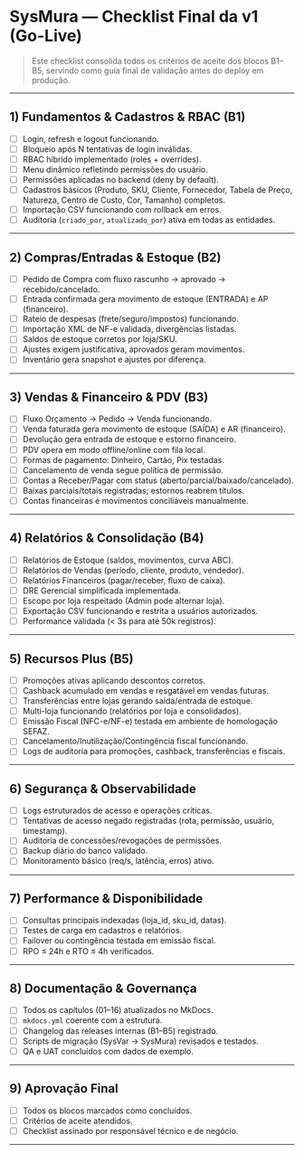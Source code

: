 # SysMura — Checklist Final da v1 (Go-Live)

> Este checklist consolida todos os critérios de aceite dos blocos B1–B5, servindo como guia final de validação antes do deploy em produção.

---

## 1) Fundamentos & Cadastros & RBAC (B1)
- [ ] Login, refresh e logout funcionando.
- [ ] Bloqueio após N tentativas de login inválidas.
- [ ] RBAC híbrido implementado (roles + overrides).
- [ ] Menu dinâmico refletindo permissões do usuário.
- [ ] Permissões aplicadas no backend (deny by default).
- [ ] Cadastros básicos (Produto, SKU, Cliente, Fornecedor, Tabela de Preço, Natureza, Centro de Custo, Cor, Tamanho) completos.
- [ ] Importação CSV funcionando com rollback em erros.
- [ ] Auditoria (`criado_por`, `atualizado_por`) ativa em todas as entidades.

---

## 2) Compras/Entradas & Estoque (B2)
- [ ] Pedido de Compra com fluxo rascunho → aprovado → recebido/cancelado.
- [ ] Entrada confirmada gera movimento de estoque (ENTRADA) e AP (financeiro).
- [ ] Rateio de despesas (frete/seguro/impostos) funcionando.
- [ ] Importação XML de NF-e validada, divergências listadas.
- [ ] Saldos de estoque corretos por loja/SKU.
- [ ] Ajustes exigem justificativa, aprovados geram movimentos.
- [ ] Inventário gera snapshot e ajustes por diferença.

---

## 3) Vendas & Financeiro & PDV (B3)
- [ ] Fluxo Orçamento → Pedido → Venda funcionando.
- [ ] Venda faturada gera movimento de estoque (SAÍDA) e AR (financeiro).
- [ ] Devolução gera entrada de estoque e estorno financeiro.
- [ ] PDV opera em modo offline/online com fila local.
- [ ] Formas de pagamento: Dinheiro, Cartão, Pix testadas.
- [ ] Cancelamento de venda segue política de permissão.
- [ ] Contas a Receber/Pagar com status (aberto/parcial/baixado/cancelado).
- [ ] Baixas parciais/totais registradas; estornos reabrem títulos.
- [ ] Contas financeiras e movimentos conciliáveis manualmente.

---

## 4) Relatórios & Consolidação (B4)
- [ ] Relatórios de Estoque (saldos, movimentos, curva ABC).
- [ ] Relatórios de Vendas (período, cliente, produto, vendedor).
- [ ] Relatórios Financeiros (pagar/receber, fluxo de caixa).
- [ ] DRE Gerencial simplificada implementada.
- [ ] Escopo por loja respeitado (Admin pode alternar loja).
- [ ] Exportação CSV funcionando e restrita a usuários autorizados.
- [ ] Performance validada (< 3s para até 50k registros).

---

## 5) Recursos Plus (B5)
- [ ] Promoções ativas aplicando descontos corretos.
- [ ] Cashback acumulado em vendas e resgatável em vendas futuras.
- [ ] Transferências entre lojas gerando saída/entrada de estoque.
- [ ] Multi-loja funcionando (relatórios por loja e consolidados).
- [ ] Emissão Fiscal (NFC-e/NF-e) testada em ambiente de homologação SEFAZ.
- [ ] Cancelamento/Inutilização/Contingência fiscal funcionando.
- [ ] Logs de auditoria para promoções, cashback, transferências e fiscais.

---

## 6) Segurança & Observabilidade
- [ ] Logs estruturados de acesso e operações críticas.
- [ ] Tentativas de acesso negado registradas (rota, permissão, usuário, timestamp).
- [ ] Auditoria de concessões/revogações de permissões.
- [ ] Backup diário do banco validado.
- [ ] Monitoramento básico (req/s, latência, erros) ativo.

---

## 7) Performance & Disponibilidade
- [ ] Consultas principais indexadas (loja_id, sku_id, datas).
- [ ] Testes de carga em cadastros e relatórios.
- [ ] Failover ou contingência testada em emissão fiscal.
- [ ] RPO ≤ 24h e RTO ≤ 4h verificados.

---

## 8) Documentação & Governança
- [ ] Todos os capítulos (01–16) atualizados no MkDocs.
- [ ] `mkdocs.yml` coerente com a estrutura.
- [ ] Changelog das releases internas (B1–B5) registrado.
- [ ] Scripts de migração (SysVar → SysMura) revisados e testados.
- [ ] QA e UAT concluídos com dados de exemplo.

---

## 9) Aprovação Final
- [ ] Todos os blocos marcados como concluídos.
- [ ] Critérios de aceite atendidos.
- [ ] Checklist assinado por responsável técnico e de negócio.

---
